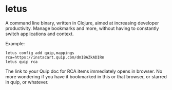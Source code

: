 # letus

A command line binary, written in Clojure, aimed at increasing developer productivity. Manage bookmarks and more, without having to constantly switch applications and context.

Example:

```
letus config add quip,mappings rca=https://instacart.quip.com/dmIBAZkADIRn
letus quip rca
```

The link to your Quip doc for RCA items immediately opens in browser. No more wondering if you have it bookmarked in this or that browser, or starred in quip, or whatever.

